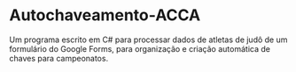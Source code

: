 # Autochaveamento-ACCA

Um programa escrito em C# para processar dados de atletas de judô de um formulário do Google Forms, para organização e criação automática de chaves para campeonatos.
